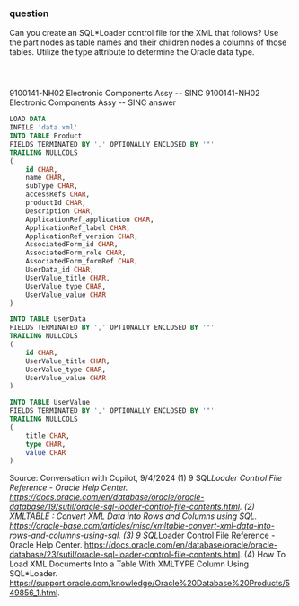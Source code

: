 ### question

Can you create an SQL\*Loader control file for the XML that follows? Use the part nodes as table names and their children nodes a columns of those tables. Utilize the type attribute to determine the Oracle data type.

<?xml version="1.0" encoding="utf-8"?>
<!-- GENERATED BY: PLM XML SDK 7.0.12.079 -->

<PLMXML xmlns="http://www.plmxml.org/Schemas/PLMXMLSchema"
 language="en-us" time="11:00:55" schemaVersion="6" author="Teamcenter V13000.1.1.17_20220223.00 - dcproxy@R9-Neutral-Test(-1797380911)" date="2024-08-29">

<Header id="id1" traverseRootRefs="#id8" transferContext="BA6_AssemblyDescExport"></Header>
<Product id="id32" name="9100141-NH02" subType="BA6_Assembly" accessRefs="#id27" productId="9100141-NH02">
<Description>9100141-NH02</Description>
<ApplicationRef application="Teamcenter" label="TAlZ8$UoJ1uQdA" version="TAlZ8$UoJ1uQdA"></ApplicationRef>
<AssociatedForm id="id36" role="item_master_tag" formRef="#id34"></AssociatedForm>
<UserData id="id72">
<UserValue title="acl_bits" type="int" value="0"></UserValue>
<UserValue title="active_seq" type="int" value="1"></UserValue>
<UserValue title="ads0source_doc_ref" type="reference" value=""></UserValue>
<UserValue title="adsassembly_type" value=""></UserValue>
<UserValue title="adsdistribution_code" value=""></UserValue>
<UserValue title="adsinstallation" type="boolean" value="False"></UserValue>
<UserValue title="adspart_category" value="N/A"></UserValue>
<UserValue title="adsqualification_req" type="boolean" value="False"></UserValue>
<UserValue title="adssource_doc_category" value=""></UserValue>
<UserValue title="adssource_doc_org" value=""></UserValue>
<UserValue title="adssource_doc_revision" value=""></UserValue>
<UserValue title="adssource_document" value=""></UserValue>
<UserValue title="adssource_tdoc_category" value=""></UserValue>
<UserValue title="adsspecial_handling" value="false"></UserValue>
<UserValue title="archive_date" value=""></UserValue>
<UserValue title="ba6_export_control_code" value="Unassigned"></UserValue>
<UserValue title="ba6_gov_classification" value="Undefined"></UserValue>
<UserValue title="backup_date" value=""></UserValue>
<UserValue title="bom_view_tags" value="">
<UserList id="id65" type="list">
<Item value="id33"></Item></UserList></UserValue>
<UserValue title="configuration_object_tag" type="reference" value=""></UserValue>
<UserValue title="creation_date" value="2024-08-29T17:29:36Z"></UserValue>
<UserValue title="date_released" value=""></UserValue>
<UserValue title="ead_paragraph" value="">
<UserList id="id66" type="list"></UserList></UserValue>
<UserValue title="fnd0InProcess" type="boolean" value="False"></UserValue>
<UserValue title="fnd0OriginalLocationCode" value="9E831"></UserValue>
<UserValue title="fnd0RevisionId" value=""></UserValue>
<UserValue title="fnd0is_monolithic" type="boolean" value=""></UserValue>
<UserValue title="global_alt_list" value="">
<UserList id="id67" type="list"></UserList></UserValue>
<UserValue title="gov_classification" value="Unassigned"></UserValue>
<UserValue title="has_variant_module" type="boolean" value=""></UserValue>
<UserValue title="ip_classification" value="Unassigned"></UserValue>
<UserValue title="is_configuration_item" type="boolean" value="False"></UserValue>
<UserValue title="is_vi" type="boolean" value="False"></UserValue>
<UserValue title="item_id" value="9100141-NH02"></UserValue>
<UserValue title="item_master_tag" type="reference" value="9100141-NH02" dataRef="#id34"></UserValue>
<UserValue title="last_mod_date" value="2024-08-29T17:30:28Z"></UserValue>
<UserValue title="last_mod_user" type="reference" value="" dataRef="#id37"></UserValue>
<UserValue title="license_list" value="">
<UserList id="id68" type="list"></UserList></UserValue>
<UserValue title="lsd" value="2024-08-29T17:30:28Z"></UserValue>
<UserValue title="object_application" value="Teamcenter"></UserValue>
<UserValue title="object_desc" value="9100141-NH02"></UserValue>
<UserValue title="object_name" value="9100141-NH02"></UserValue>
<UserValue title="object_properties" type="int" value="0"></UserValue>
<UserValue title="object_type" value="BA6_Assembly"></UserValue>
<UserValue title="owning_group" type="reference" value="" dataRef="#id41"></UserValue>
<UserValue title="owning_organization" type="reference" value=""></UserValue>
<UserValue title="owning_project" type="reference" value="" dataRef="#id64"></UserValue>
<UserValue title="owning_site" type="reference" value=""></UserValue>
<UserValue title="owning_user" type="reference" value="" dataRef="#id37"></UserValue>
<UserValue title="pid" type="int" value="3061"></UserValue>
<UserValue title="preferred_global_alt" type="reference" value=""></UserValue>
<UserValue title="process_stage_list" value="">
<UserList id="id69" type="list"></UserList></UserValue>
<UserValue title="project_list" value="">
<UserList id="id70" type="list">
<Item value="id64"></Item></UserList></UserValue>
<UserValue title="release_status_list" value="">
<UserList id="id71" type="list"></UserList></UserValue>
<UserValue title="revision_limit" type="int" value="1"></UserValue>
<UserValue title="revision_number" type="int" value="0"></UserValue>
<UserValue title="timestamp" value="jDvZ8$UoJ1uQdA"></UserValue>
<UserValue title="uom_tag" type="reference" value=""></UserValue>
<UserValue title="wso_thread" type="reference" value=""></UserValue></UserData>
<AssociatedForm id="id81" role="BA6_RelManufacturing" formRef="#id73"></AssociatedForm></Product>
<Product id="id118" name="Electronic Components Assy -- SINC" subType="BA6_Assembly" accessRefs="#id27" productId="9100141-NH01">
<Description>Electronic Components Assy -- SINC
</Description>
<ApplicationRef application="Teamcenter" label="x_mZnExAJ1uQdA" version="x_mZnExAJ1uQdA"></ApplicationRef>
<AssociatedForm id="id122" role="item_master_tag" formRef="#id120"></AssociatedForm>
<UserData id="id130">
<UserValue title="acl_bits" type="int" value="0"></UserValue>
<UserValue title="active_seq" type="int" value="1"></UserValue>
<UserValue title="ads0source_doc_ref" type="reference" value=""></UserValue>
<UserValue title="adsassembly_type" value=""></UserValue>
<UserValue title="adsdistribution_code" value=""></UserValue>
<UserValue title="adsinstallation" type="boolean" value="False"></UserValue>
<UserValue title="adspart_category" value="N/A"></UserValue>
<UserValue title="adsqualification_req" type="boolean" value="False"></UserValue>
<UserValue title="adssource_doc_category" value=""></UserValue>
<UserValue title="adssource_doc_org" value=""></UserValue>
<UserValue title="adssource_doc_revision" value=""></UserValue>
<UserValue title="adssource_document" value=""></UserValue>
<UserValue title="adssource_tdoc_category" value=""></UserValue>
<UserValue title="adsspecial_handling" value="false"></UserValue>
<UserValue title="archive_date" value=""></UserValue>
<UserValue title="ba6_export_control_code" value="Unassigned"></UserValue>
<UserValue title="ba6_gov_classification" value="Unclassified"></UserValue>
<UserValue title="backup_date" value=""></UserValue>
<UserValue title="bom_view_tags" value="">
<UserList id="id123" type="list">
<Item value="id119"></Item></UserList></UserValue>
<UserValue title="configuration_object_tag" type="reference" value=""></UserValue>
<UserValue title="creation_date" value="2024-06-19T16:01:34Z"></UserValue>
<UserValue title="date_released" value=""></UserValue>
<UserValue title="ead_paragraph" value="">
<UserList id="id124" type="list"></UserList></UserValue>
<UserValue title="fnd0InProcess" type="boolean" value="False"></UserValue>
<UserValue title="fnd0OriginalLocationCode" value="9E831"></UserValue>
<UserValue title="fnd0RevisionId" value=""></UserValue>
<UserValue title="fnd0is_monolithic" type="boolean" value=""></UserValue>
<UserValue title="global_alt_list" value="">
<UserList id="id125" type="list"></UserList></UserValue>
<UserValue title="gov_classification" value="Unassigned"></UserValue>
<UserValue title="has_variant_module" type="boolean" value=""></UserValue>
<UserValue title="ip_classification" value="Boeing Proprietary"></UserValue>
<UserValue title="is_configuration_item" type="boolean" value="False"></UserValue>
<UserValue title="is_vi" type="boolean" value=""></UserValue>
<UserValue title="item_id" value="9100141-NH01"></UserValue>
<UserValue title="item_master_tag" type="reference" value="9100141-NH01" dataRef="#id120"></UserValue>
<UserValue title="last_mod_date" value="2024-08-27T20:27:09Z"></UserValue>
<UserValue title="last_mod_user" type="reference" value="" dataRef="#id37"></UserValue>
<UserValue title="license_list" value="">
<UserList id="id126" type="list"></UserList></UserValue>
<UserValue title="lsd" value="2024-08-28T15:27:44Z"></UserValue>
<UserValue title="object_application" value="Teamcenter"></UserValue>
<UserValue title="object_desc" value="Electronic Components Assy -- SINC&#xA;"></UserValue>
<UserValue title="object_name" value="Electronic Components Assy -- SINC"></UserValue>
<UserValue title="object_properties" type="int" value="0"></UserValue>
<UserValue title="object_type" value="BA6_Assembly"></UserValue>
<UserValue title="owning_group" type="reference" value="" dataRef="#id41"></UserValue>
<UserValue title="owning_organization" type="reference" value=""></UserValue>
<UserValue title="owning_project" type="reference" value="" dataRef="#id64"></UserValue>
<UserValue title="owning_site" type="reference" value=""></UserValue>
<UserValue title="owning_user" type="reference" value="" dataRef="#id37"></UserValue>
<UserValue title="pid" type="int" value="3061"></UserValue>
<UserValue title="preferred_global_alt" type="reference" value=""></UserValue>
<UserValue title="process_stage_list" value="">
<UserList id="id127" type="list"></UserList></UserValue>
<UserValue title="project_list" value="">
<UserList id="id128" type="list">
<Item value="id64"></Item></UserList></UserValue>
<UserValue title="release_status_list" value="">
<UserList id="id129" type="list"></UserList></UserValue>
<UserValue title="revision_limit" type="int" value="1"></UserValue>
<UserValue title="revision_number" type="int" value="0"></UserValue>
<UserValue title="timestamp" value="jFrZsPGrJ1uQdA"></UserValue>
<UserValue title="uom_tag" type="reference" value=""></UserValue>
<UserValue title="wso_thread" type="reference" value=""></UserValue></UserData>
<AssociatedForm id="id139" role="BA6_RelManufacturing" formRef="#id131"></AssociatedForm></Product>
<Requirement id="id152" name="INSTR.040A" subType="Ads0StdNote" accessRefs="#id27" catalogueId="INSTR.040A">
<ApplicationRef application="Teamcenter" label="yKuZnHMMJ1uQdA" version="yKuZnHMMJ1uQdA"></ApplicationRef>
<UserData id="id153">
<UserValue title="item_id" value="INSTR.040A"></UserValue>
<UserValue title="object_desc" value=""></UserValue>
<UserValue title="object_name" value="INSTR.040A"></UserValue>
<UserValue title="object_type" value="Ads0StdNote"></UserValue></UserData></Requirement>
<ProductRevision id="id25" name="9100141-NH02" releaseStatusRefs="#id82" subType="BA6_AssemblyRevision" accessRefs="#id27" masterRef="#id32" revision="01" source="unset">
<Description>9100141-NH02</Description>
<ApplicationRef application="Teamcenter" label="TAlZ8$UoJ1uQdA" version="DFlZ8$UoJ1uQdA"></ApplicationRef>
<AssociatedForm id="id31" role="item_master_tag" formRef="#id26"></AssociatedForm>
<UserData id="id92">
<UserValue title="acl_bits" type="int" value="0"></UserValue>
<UserValue title="active_seq" type="int" value="1"></UserValue>
<UserValue title="archive_date" value=""></UserValue>
<UserValue title="ba6_comments" value=""></UserValue>
<UserValue title="ba6_content_code" value=""></UserValue>
<UserValue title="ba6_criticality_code" value=""></UserValue>
<UserValue title="ba6_data_rights" value=""></UserValue>
<UserValue title="ba6_export_control_code" value="Unassigned"></UserValue>
<UserValue title="ba6_faa" value=""></UserValue>
<UserValue title="ba6_fsc" value=""></UserValue>
<UserValue title="ba6_fsh" value=""></UserValue>
<UserValue title="ba6_gov_classification" value="Undefined"></UserValue>
<UserValue title="ba6_ir_code" value=""></UserValue>
<UserValue title="ba6_jcdpd_number" value=""></UserValue>
<UserValue title="ba6_opposite" value=""></UserValue>
<UserValue title="ba6_opposite_pn" value=""></UserValue>
<UserValue title="ba6_section" value=""></UserValue>
<UserValue title="ba6_serialized" value=""></UserValue>
<UserValue title="ba6_spare_code" value=""></UserValue>
<UserValue title="ba6_sub_type" value="Other"></UserValue>
<UserValue title="ba6_uid_req" value=""></UserValue>
<UserValue title="ba6_wbs" value=""></UserValue>
<UserValue title="ba6_zone" value=""></UserValue>
<UserValue title="backup_date" value=""></UserValue>
<UserValue title="creation_date" value="2024-08-29T17:29:37Z"></UserValue>
<UserValue title="date_released" value="2024-08-29T17:29:38Z"></UserValue>
<UserValue title="declared_options" value="">
<UserList id="id83" type="list"></UserList></UserValue>
<UserValue title="ead_paragraph" value="">
<UserList id="id84" type="list"></UserList></UserValue>
<UserValue title="fnd0CurrentLocationCode" value="9E831"></UserValue>
<UserValue title="fnd0InProcess" type="boolean" value="False"></UserValue>
<UserValue title="fnd0RevisionId" value=""></UserValue>
<UserValue title="fnd0reuseAssembly" type="int" value=""></UserValue>
<UserValue title="gde_bvr_list" value="">
<UserList id="id85" type="list"></UserList></UserValue>
<UserValue title="gov_classification" value="Unassigned"></UserValue>
<UserValue title="has_variant_module" type="boolean" value=""></UserValue>
<UserValue title="ip_classification" value="Unassigned"></UserValue>
<UserValue title="item_master_tag" type="reference" value="9100141-NH02_01" dataRef="#id26"></UserValue>
<UserValue title="item_revision_id" value="01"></UserValue>
<UserValue title="items_tag" type="reference" value="9100141-NH02" dataRef="#id32"></UserValue>
<UserValue title="last_mod_date" value="2024-08-29T17:30:29Z"></UserValue>
<UserValue title="last_mod_user" type="reference" value="" dataRef="#id37"></UserValue>
<UserValue title="license_list" value="">
<UserList id="id86" type="list"></UserList></UserValue>
<UserValue title="lsd" value="2024-08-29T17:30:29Z"></UserValue>
<UserValue title="object_application" value="Teamcenter"></UserValue>
<UserValue title="object_desc" value="9100141-NH02"></UserValue>
<UserValue title="object_name" value="9100141-NH02"></UserValue>
<UserValue title="object_properties" type="int" value="0"></UserValue>
<UserValue title="object_type" value="BA6_AssemblyRevision"></UserValue>
<UserValue title="owning_group" type="reference" value="" dataRef="#id41"></UserValue>
<UserValue title="owning_organization" type="reference" value=""></UserValue>
<UserValue title="owning_project" type="reference" value="" dataRef="#id64"></UserValue>
<UserValue title="owning_site" type="reference" value=""></UserValue>
<UserValue title="owning_user" type="reference" value="" dataRef="#id37"></UserValue>
<UserValue title="pid" type="int" value="3068"></UserValue>
<UserValue title="process_stage_list" value="">
<UserList id="id87" type="list"></UserList></UserValue>
<UserValue title="project_list" value="">
<UserList id="id88" type="list">
<Item value="id64"></Item></UserList></UserValue>
<UserValue title="release_status_list" value="">
<UserList id="id89" type="list">
<Item value="id82"></Item></UserList></UserValue>
<UserValue title="revision_limit" type="int" value="1"></UserValue>
<UserValue title="revision_number" type="int" value="0"></UserValue>
<UserValue title="sequence_anchor" type="reference" value="" dataRef="9100141_NH02_01_.plmxml"></UserValue>
<UserValue title="sequence_id" type="int" value="1"></UserValue>
<UserValue title="sequence_limit" type="int" value="1"></UserValue>
<UserValue title="structure_revisions" value="">
<UserList id="id90" type="list"></UserList></UserValue>
<UserValue title="timestamp" value="jfkZ8$UoJ1uQdA"></UserValue>
<UserValue title="used_options" value="">
<UserList id="id91" type="list"></UserList></UserValue>
<UserValue title="variant_expression_block" type="reference" value=""></UserValue>
<UserValue title="wso_thread" type="reference" value=""></UserValue>
<UserValue title="item_id" value="9100141-NH02"></UserValue></UserData>
<AssociatedForm id="id96" role="BA6_RelPrePlanning" formRef="#id93"></AssociatedForm>
<AssociatedForm id="id99" role="BA6_RelProvisioning" formRef="#id97"></AssociatedForm>
<AssociatedForm id="id108" role="BA6_RelManufacturing" formRef="#id100"></AssociatedForm>
<AssociatedForm id="id113" role="BA6_RelManufacturing" formRef="#id109"></AssociatedForm>
<AssociatedDataSet id="id156" dataSetRef="#id155" role="IMAN_specification">
<ApplicationRef application="Teamcenter" label="DqsZ8$UoJ1uQdA" version="DqsZ8$UoJ1uQdA"></ApplicationRef></AssociatedDataSet></ProductRevision>
<ProductRevision id="id114" name="Electronic Components Assy -- SINC" releaseStatusRefs="#id140" subType="BA6_AssemblyRevision" accessRefs="#id27" masterRef="#id118" revision="01" source="unset">
<Description>Electronic Components Assy -- SINC
</Description>
<ApplicationRef application="Teamcenter" label="x_mZnExAJ1uQdA" version="x_tZnExAJ1uQdA"></ApplicationRef>
<AssociatedForm id="id117" role="item_master_tag" formRef="#id115"></AssociatedForm>
<UserData id="id150">
<UserValue title="acl_bits" type="int" value="0"></UserValue>
<UserValue title="active_seq" type="int" value="1"></UserValue>
<UserValue title="archive_date" value=""></UserValue>
<UserValue title="ba6_comments" value=""></UserValue>
<UserValue title="ba6_content_code" value=""></UserValue>
<UserValue title="ba6_criticality_code" value=""></UserValue>
<UserValue title="ba6_data_rights" value=""></UserValue>
<UserValue title="ba6_export_control_code" value="Unassigned"></UserValue>
<UserValue title="ba6_faa" value=""></UserValue>
<UserValue title="ba6_fsc" value=""></UserValue>
<UserValue title="ba6_fsh" value=""></UserValue>
<UserValue ti

### answer

```sql
LOAD DATA
INFILE 'data.xml'
INTO TABLE Product
FIELDS TERMINATED BY ',' OPTIONALLY ENCLOSED BY '"'
TRAILING NULLCOLS
(
    id CHAR,
    name CHAR,
    subType CHAR,
    accessRefs CHAR,
    productId CHAR,
    Description CHAR,
    ApplicationRef_application CHAR,
    ApplicationRef_label CHAR,
    ApplicationRef_version CHAR,
    AssociatedForm_id CHAR,
    AssociatedForm_role CHAR,
    AssociatedForm_formRef CHAR,
    UserData_id CHAR,
    UserValue_title CHAR,
    UserValue_type CHAR,
    UserValue_value CHAR
)

INTO TABLE UserData
FIELDS TERMINATED BY ',' OPTIONALLY ENCLOSED BY '"'
TRAILING NULLCOLS
(
    id CHAR,
    UserValue_title CHAR,
    UserValue_type CHAR,
    UserValue_value CHAR
)

INTO TABLE UserValue
FIELDS TERMINATED BY ',' OPTIONALLY ENCLOSED BY '"'
TRAILING NULLCOLS
(
    title CHAR,
    type CHAR,
    value CHAR
)
```

Source: Conversation with Copilot, 9/4/2024
(1) 9 SQL*Loader Control File Reference - Oracle Help Center. https://docs.oracle.com/en/database/oracle/oracle-database/19/sutil/oracle-sql-loader-control-file-contents.html.
(2) XMLTABLE : Convert XML Data into Rows and Columns using SQL. https://oracle-base.com/articles/misc/xmltable-convert-xml-data-into-rows-and-columns-using-sql.
(3) 9 SQL*Loader Control File Reference - Oracle Help Center. https://docs.oracle.com/en/database/oracle/oracle-database/23/sutil/oracle-sql-loader-control-file-contents.html.
(4) How To Load XML Documents Into a Table With XMLTYPE Column Using SQL\*Loader. https://support.oracle.com/knowledge/Oracle%20Database%20Products/549856_1.html.
